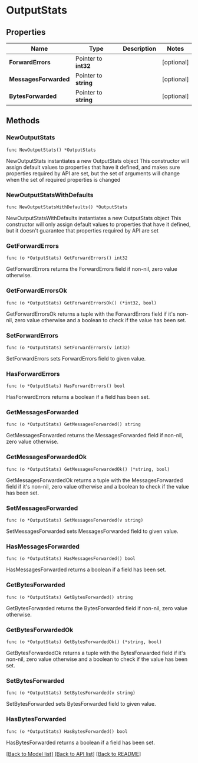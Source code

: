 # OutputStats

## Properties

Name | Type | Description | Notes
------------ | ------------- | ------------- | -------------
**ForwardErrors** | Pointer to **int32** |  | [optional] 
**MessagesForwarded** | Pointer to **string** |  | [optional] 
**BytesForwarded** | Pointer to **string** |  | [optional] 

## Methods

### NewOutputStats

`func NewOutputStats() *OutputStats`

NewOutputStats instantiates a new OutputStats object
This constructor will assign default values to properties that have it defined,
and makes sure properties required by API are set, but the set of arguments
will change when the set of required properties is changed

### NewOutputStatsWithDefaults

`func NewOutputStatsWithDefaults() *OutputStats`

NewOutputStatsWithDefaults instantiates a new OutputStats object
This constructor will only assign default values to properties that have it defined,
but it doesn't guarantee that properties required by API are set

### GetForwardErrors

`func (o *OutputStats) GetForwardErrors() int32`

GetForwardErrors returns the ForwardErrors field if non-nil, zero value otherwise.

### GetForwardErrorsOk

`func (o *OutputStats) GetForwardErrorsOk() (*int32, bool)`

GetForwardErrorsOk returns a tuple with the ForwardErrors field if it's non-nil, zero value otherwise
and a boolean to check if the value has been set.

### SetForwardErrors

`func (o *OutputStats) SetForwardErrors(v int32)`

SetForwardErrors sets ForwardErrors field to given value.

### HasForwardErrors

`func (o *OutputStats) HasForwardErrors() bool`

HasForwardErrors returns a boolean if a field has been set.

### GetMessagesForwarded

`func (o *OutputStats) GetMessagesForwarded() string`

GetMessagesForwarded returns the MessagesForwarded field if non-nil, zero value otherwise.

### GetMessagesForwardedOk

`func (o *OutputStats) GetMessagesForwardedOk() (*string, bool)`

GetMessagesForwardedOk returns a tuple with the MessagesForwarded field if it's non-nil, zero value otherwise
and a boolean to check if the value has been set.

### SetMessagesForwarded

`func (o *OutputStats) SetMessagesForwarded(v string)`

SetMessagesForwarded sets MessagesForwarded field to given value.

### HasMessagesForwarded

`func (o *OutputStats) HasMessagesForwarded() bool`

HasMessagesForwarded returns a boolean if a field has been set.

### GetBytesForwarded

`func (o *OutputStats) GetBytesForwarded() string`

GetBytesForwarded returns the BytesForwarded field if non-nil, zero value otherwise.

### GetBytesForwardedOk

`func (o *OutputStats) GetBytesForwardedOk() (*string, bool)`

GetBytesForwardedOk returns a tuple with the BytesForwarded field if it's non-nil, zero value otherwise
and a boolean to check if the value has been set.

### SetBytesForwarded

`func (o *OutputStats) SetBytesForwarded(v string)`

SetBytesForwarded sets BytesForwarded field to given value.

### HasBytesForwarded

`func (o *OutputStats) HasBytesForwarded() bool`

HasBytesForwarded returns a boolean if a field has been set.


[[Back to Model list]](../README.md#documentation-for-models) [[Back to API list]](../README.md#documentation-for-api-endpoints) [[Back to README]](../README.md)


